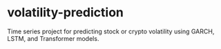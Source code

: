 # volatility-prediction
Time series project for predicting stock or crypto volatility using GARCH, LSTM, and Transformer models.

